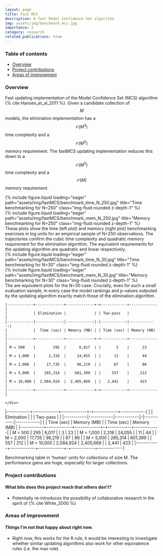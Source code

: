 ```yaml
---
layout: page
title: Fast MCS
description: A fast Model Confidence Set algorithm
img: assets/img/benchmark_mcs.jpg
importance: 1
category: research
related_publications: true
---
```


### Table of contents
- [Overview](#overview)
- [Project contributions](#project-contributions)
- [Areas of improvement](#areas-of-improvement)

### Overview

Fast updating implementation of the Model Confidence Set (MCS) algorithm {% cite Hansen_et_al_2011 %}. Given a candidate collection of $$M$$ models, the elimination implementation has a $$\mathcal{O}(M^3)$$ time complexity and a $$\mathcal{O}(M^2)$$ memory requirement. The fastMCS updating implementation reduces this down to  a $$\mathcal{O}(M^2)$$ time complexity and a $$\mathcal{O}(M)$$ memory requirement.

<div class="row">
    <div class="col-sm mt-3 mt-md-0">
        {% include figure.liquid loading="eager" path="assets/img/fastMCS/benchmark_time_N_250.jpg" title="Time benchmarking for N=250" class="img-fluid rounded z-depth-1" %}
    </div>
    <div class="col-sm mt-3 mt-md-0">
        {% include figure.liquid loading="eager" path="assets/img/fastMCS/benchmark_mem_N_250.jpg" title="Memory benchmarking for N=250" class="img-fluid rounded z-depth-1" %}
    </div>
</div>
<div class="caption">
    These plots show the time (left plot) and memory (right plot) benchmarking exercises in log units for an empirical sample of N=250 observations. The trajectories confirm the cubic time complexity and quadratic memory requirement for the elimination algorithm. The equivalent requirements for the updating algorithm are quadratic and linear respectively.
</div>

<div class="row">
    <div class="col-sm mt-3 mt-md-0">
        {% include figure.liquid loading="eager" path="assets/img/fastMCS/benchmark_time_N_30.jpg" title="Time benchmarking for N=30" class="img-fluid rounded z-depth-1" %}
    </div>
    <div class="col-sm mt-3 mt-md-0">
        {% include figure.liquid loading="eager" path="assets/img/fastMCS/benchmark_mem_N_30.jpg" title="Memory benchmarking for N=30" class="img-fluid rounded z-depth-1" %}
    </div>
</div>
<div class="caption">
    The are equivalent plots for the N=30 case. Crucially, even for such a small evaluation sample, in every case the model rankings and p-values outputed by the updating algorithm exactly match those of the elimination algorithm.
</div>

<div class="row">
    <div class="col-sm mt-3 mt-md-0">

    |------------+-------------+-------------+-+------------+-------------|
    |            | Elimination |             | | Two-pass   |             |
    |------------|------------:|------------:|-|-----------:|------------:|
    |            |  Time (sec) | Memory (MB) | | Time (sec) | Memory (MB) |
    |------------+-------------+-------------+-+------------+-------------|
    | M = 500    |        295  |      6,017  | |       3    |      23     |
    | M = 1,000  |      2,318  |     24,055  | |      11    |      44     |
    | M = 2,000  |     17,735  |     96,219  | |      67    |      86     |
    | M = 5,000  |    265,314  |    601,399  | |     557    |     212     |
    | M = 10,000 |  2,084,924  |  2,405,669  | |   2,441    |     423     |
    |------------+-------------+-------------+-+------------+-------------|

    </div>
</div>

|------------+-------------+-------------+-+------------+-------------|
|            | Elimination |             | | Two-pass   |             |
|------------|------------:|------------:|-|-----------:|------------:|
|            |  Time (sec) | Memory (MB) | | Time (sec) | Memory (MB) |
|------------+-------------+-------------+-+------------+-------------|
| M = 500    |        295  |      6,017  | |       3    |      23     |
| M = 1,000  |      2,318  |     24,055  | |      11    |      44     |
| M = 2,000  |     17,735  |     96,219  | |      67    |      86     |
| M = 5,000  |    265,314  |    601,399  | |     557    |     212     |
| M = 10,000 |  2,084,924  |  2,405,669  | |   2,441    |     423     |
|------------+-------------+-------------+-+------------+-------------|

<div class="caption">
    Benchmarking table in 'human' units for collections of size M. The performance gains are huge, especially for larger collections.
</div>




### Project contributions
#### What bits does this project reach that others don't?

- Potentially re-introduces the possibility of collaborative research in the spirit of {% cite White_2000 %}


### Areas of improvement
#### Things I'm not that happy about right now.

- Right now, this works for the R rule, it would be interesting to investigate whether similar updating algorithms also work for other equivalence rules (i.e. the max rule)
